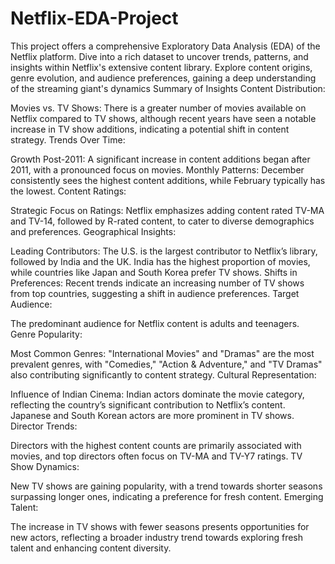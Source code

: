 # Netflix-EDA-Project

This project offers a comprehensive Exploratory Data Analysis (EDA) of the Netflix platform. Dive into a rich dataset to uncover trends, patterns, and insights within Netflix's extensive content library. Explore content origins, genre evolution, and audience preferences, gaining a deep understanding of the streaming giant's dynamics
Summary of Insights
Content Distribution:

Movies vs. TV Shows: There is a greater number of movies available on Netflix compared to TV shows, although recent years have seen a notable increase in TV show additions, indicating a potential shift in content strategy.
Trends Over Time:

Growth Post-2011: A significant increase in content additions began after 2011, with a pronounced focus on movies.
Monthly Patterns: December consistently sees the highest content additions, while February typically has the lowest.
Content Ratings:

Strategic Focus on Ratings: Netflix emphasizes adding content rated TV-MA and TV-14, followed by R-rated content, to cater to diverse demographics and preferences.
Geographical Insights:

Leading Contributors: The U.S. is the largest contributor to Netflix’s library, followed by India and the UK. India has the highest proportion of movies, while countries like Japan and South Korea prefer TV shows.
Shifts in Preferences: Recent trends indicate an increasing number of TV shows from top countries, suggesting a shift in audience preferences.
Target Audience:

The predominant audience for Netflix content is adults and teenagers.
Genre Popularity:

Most Common Genres: "International Movies" and "Dramas" are the most prevalent genres, with "Comedies," "Action & Adventure," and "TV Dramas" also contributing significantly to content strategy.
Cultural Representation:

Influence of Indian Cinema: Indian actors dominate the movie category, reflecting the country’s significant contribution to Netflix’s content. Japanese and South Korean actors are more prominent in TV shows.
Director Trends:

Directors with the highest content counts are primarily associated with movies, and top directors often focus on TV-MA and TV-Y7 ratings.
TV Show Dynamics:

New TV shows are gaining popularity, with a trend towards shorter seasons surpassing longer ones, indicating a preference for fresh content.
Emerging Talent:

The increase in TV shows with fewer seasons presents opportunities for new actors, reflecting a broader industry trend towards exploring fresh talent and enhancing content diversity.

